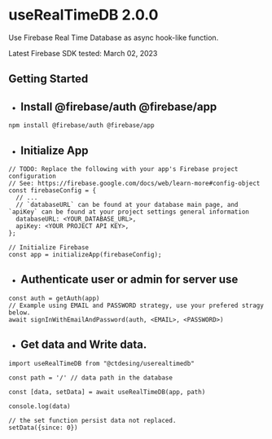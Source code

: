 # useRealTimeDB 2.0.0

Use Firebase Real Time Database as async hook-like function.

Latest Firebase SDK tested: March 02, 2023

## Getting Started

- ## Install @firebase/auth @firebase/app

```
npm install @firebase/auth @firebase/app
```

- ## Initialize App

```
// TODO: Replace the following with your app's Firebase project configuration
// See: https://firebase.google.com/docs/web/learn-more#config-object
const firebaseConfig = {
  // ...
  // `databaseURL` can be found at your database main page, and `apiKey` can be found at your project settings general information
  databaseURL: <YOUR_DATABASE_URL>,
  apiKey: <YOUR PROJECT API KEY>,
};

// Initialize Firebase
const app = initializeApp(firebaseConfig);

```

- ## Authenticate user or admin for server use

```
const auth = getAuth(app)
// Example using EMAIL and PASSWORD strategy, use your prefered stragy below.
await signInWithEmailAndPassword(auth, <EMAIL>, <PASSWORD>)
```

- ## Get data and Write data.

```
import useRealTimeDB from "@ctdesing/userealtimedb"

const path = '/' // data path in the database

const [data, setData] = await useRealTimeDB(app, path)

console.log(data)

// the set function persist data not replaced.
setData({since: 0})
```
